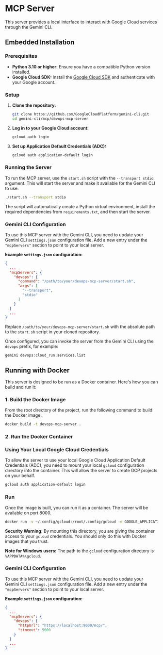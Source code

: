 # MCP Server

This server provides a local interface to interact with Google Cloud services through the Gemini CLI.

## Embedded Installation

### Prerequisites

*   **Python 3.10 or higher:** Ensure you have a compatible Python version installed.
*   **Google Cloud SDK:** Install the [Google Cloud SDK](https://cloud.google.com/sdk/docs/install) and authenticate with your Google account.

### Setup

1.  **Clone the repository:**
    ```bash
    git clone https://github.com/GoogleCloudPlatform/gemini-cli.git
    cd gemini-cli/mcp/devops-mcp-server
    ```

2.  **Log in to your Google Cloud account:**
    ```bash
    gcloud auth login
    ```

3.  **Set up Application Default Credentials (ADC):**
    ```bash
    gcloud auth application-default login
    ```

### Running the Server

To run the MCP server, use the `start.sh` script with the `--transport stdio` argument. This will start the server and make it available for the Gemini CLI to use.

```bash
./start.sh --transport stdio
```

The script will automatically create a Python virtual environment, install the required dependencies from `requirements.txt`, and then start the server.

### Gemini CLI Configuration

To use this MCP server with the Gemini CLI, you need to update your Gemini CLI `settings.json` configuration file. Add a new entry under the `"mcpServers"` section to point to your local server.

**Example `settings.json` configuration:**

```json
{
  ...
  "mcpServers": {
    "devops": {
      "command": "/path/to/your/devops-mcp-server/start.sh",
      "args": [
        "--transport",
        "stdio"
      ]
    }
  }
  ...
}
```

Replace `/path/to/your/devops-mcp-server/start.sh` with the absolute path to the `start.sh` script in your cloned repository.

Once configured, you can invoke the server from the Gemini CLI using the `devops` prefix, for example:

```
gemini devops:cloud_run.services.list
```

## Running with Docker

This server is designed to be run as a Docker container. Here's how you can build and run it:

### 1. Build the Docker Image

From the root directory of the project, run the following command to build the Docker image:

```bash
docker build -t devops-mcp-server .
```

### 2. Run the Docker Container

### Using Your Local Google Cloud Credentials

To allow the server to use your local Google Cloud Application Default Credentials (ADC), you need to mount your local `gcloud` configuration directory into the container. This will allow the server to create GCP projects on your behalf.
```bash
gcloud auth application-default login
```

### Run

Once the image is built, you can run it as a container. The server will be available on port 8000.

```bash
docker run -v ~/.config/gcloud:/root/.config/gcloud -e GOOGLE_APPLICATION_CREDENTIALS=/root/.config/gcloud/application_default_credentials.json -p 9000:9000 devops-mcp-server
```
**Security Warning:** By mounting this directory, you are giving the container access to your `gcloud` credentials. You should only do this with Docker images that you trust.

**Note for Windows users:** The path to the `gcloud` configuration directory is `%APPDATA%\gcloud`.

### Gemini CLI Configuration

To use this MCP server with the Gemini CLI, you need to update your Gemini CLI `settings.json` configuration file. Add a new entry under the `"mcpServers"` section to point to your local server.

**Example `settings.json` configuration:**

```json
{
  ...
  "mcpServers": {
    "devops": {
      "httpUrl": "https://localhost:9000/mcp/",
      "timeout": 5000
    }
  }
  ...
}
```
